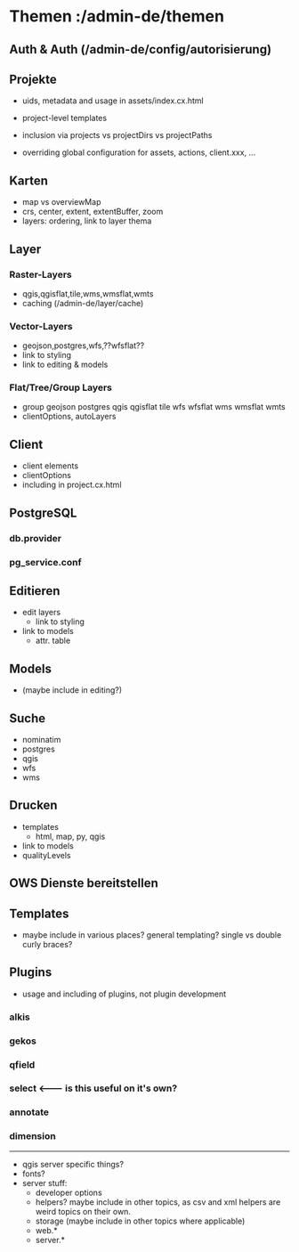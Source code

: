 # Themen :/admin-de/themen

## Auth & Auth (/admin-de/config/autorisierung)
<!--
- Preface: Authentication vs Authorization
- Authentication: file, postgres, ldap(ldap could be own topic)
- Authorization: access, permissions
-->

## Projekte
- uids, metadata and usage in assets/index.cx.html
- project-level templates

- inclusion via projects vs projectDirs vs projectPaths
- overriding global configuration for assets, actions, client.xxx, ...

## Karten
- map vs overviewMap
- crs, center, extent, extentBuffer, zoom
- layers: ordering, link to layer thema

## Layer

### Raster-Layers
- qgis,qgisflat,tile,wms,wmsflat,wmts
- caching (/admin-de/layer/cache)

### Vector-Layers
- geojson,postgres,wfs,??wfsflat??
- link to styling
- link to editing & models

### Flat/Tree/Group Layers
- group geojson postgres qgis qgisflat tile wfs wfsflat wms wmsflat wmts
- clientOptions, autoLayers

## Client
- client elements
- clientOptions
- including in project.cx.html

## PostgreSQL

### db.provider
### pg_service.conf

## Editieren
- edit layers
    - link to styling
- link to models
    - attr. table

## Models
- (maybe include in editing?)

## Suche
- nominatim
- postgres
- qgis
- wfs
- wms

## Drucken
- templates
    - html, map, py, qgis
- link to models
- qualityLevels

## OWS Dienste bereitstellen

## Templates
- maybe include in various places? general templating? single vs double curly braces?

## Plugins
- usage and including of plugins, not plugin development

### alkis
### gekos
### qfield
### select <--- is this useful on it's own?
### annotate
### dimension

----------

- qgis server specific things?
- fonts?
- server stuff:
    - developer options
    - helpers? maybe include in other topics, as csv and xml helpers are weird topics on their own.
    - storage (maybe include in other topics where applicable)
    - web.*
    - server.*

